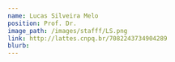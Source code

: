 ```yaml
---
name: Lucas Silveira Melo
position: Prof. Dr.
image_path: /images/stafff/LS.png
link: http://lattes.cnpq.br/7082243734904289
blurb:
---
```

